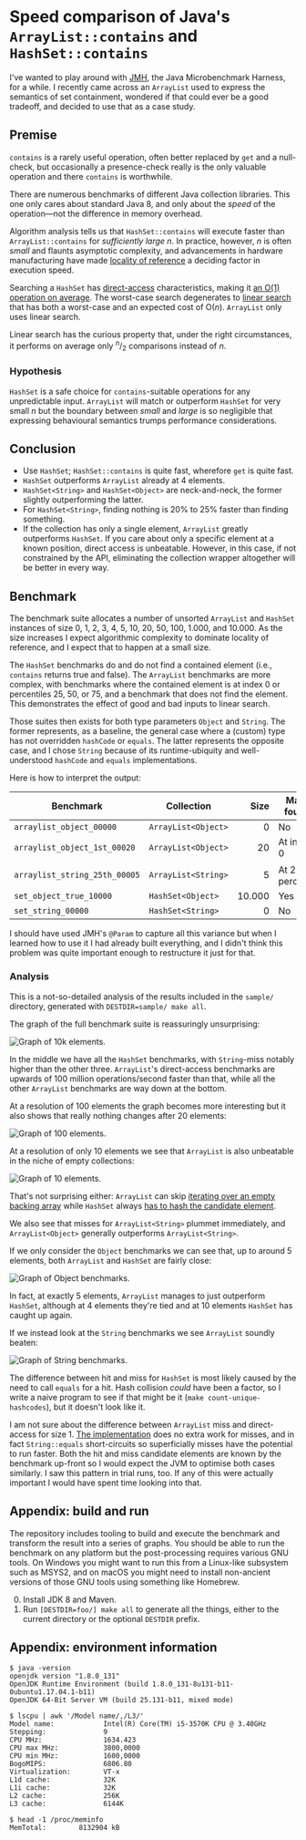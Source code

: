 # Speed comparison of Java's `ArrayList::contains` and `HashSet::contains`

I've wanted to play around with [JMH][jmh], the Java Microbenchmark Harness,
for a while. I recently came across an `ArrayList` used to express the
semantics of set containment, wondered if that could ever be a good tradeoff,
and decided to use that as a case study.

## Premise

`contains` is a rarely useful operation, often better replaced by `get` and a
null-check, but occasionally a presence-check really is the only valuable
operation and there `contains` is worthwhile.

There are numerous benchmarks of different Java collection libraries. This one
only cares about standard Java 8, and only about the *speed* of the
operation&mdash;not the difference in memory overhead.

Algorithm analysis tells us that `HashSet::contains` will execute faster than
`ArrayList::contains` for *sufficiently large n*. In practice, however, *n* is
often *small* and flaunts asymptotic complexity, and advancements in hardware
manufacturing have made [locality of reference][wiki-locality] a deciding
factor in execution speed.

Searching a `HashSet` has [direct-access][wiki-random-access] characteristics,
making it [an O(1) operation on average][wiki-avg-constant]. The worst-case
search degenerates to [linear search][wiki-linear] that has both a worst-case
and an expected cost of O(*n*). `ArrayList` only uses linear search.

Linear search has the curious property that, under the right circumstances, it
performs on average only <sup>*n*</sup>/<sub>2</sub> comparisons instead of
*n*.

### Hypothesis

`HashSet` is a safe choice for `contains`-suitable operations for any
unpredictable input. `ArrayList` will match or outperform `HashSet` for very
small *n* but the boundary between *small* and *large* is so negligible that
expressing behavioural semantics trumps performance considerations.

## Conclusion

* Use `HashSet`; `HashSet::contains` is quite fast, wherefore `get` is quite
  fast.
* `HashSet` outperforms `ArrayList` already at 4 elements.
* `HashSet<String>` and `HashSet<Object>` are neck-and-neck, the former
  slightly outperforming the latter.
* For `HashSet<String>`, finding nothing is 20% to 25% faster than finding
  something.
* If the collection has only a single element, `ArrayList` greatly outperforms
  `HashSet`. If you care about only a specific element at a known position,
  direct access is unbeatable. However, in this case, if not constrained by the
  API, eliminating the collection wrapper altogether will be better in every
  way.

## Benchmark

The benchmark suite allocates a number of unsorted `ArrayList` and `HashSet`
instances of size 0, 1, 2, 3, 4, 5, 10, 20, 50, 100, 1.000, and 10.000. As the
size increases I expect algorithmic complexity to dominate locality of
reference, and I expect that to happen at a small size.

The `HashSet` benchmarks do and do not find a contained element (i.e.,
`contains` returns true and false). The `ArrayList` benchmarks are more
complex, with benchmarks where the contained element is at index 0 or
percentiles 25, 50, or 75, and a benchmark that does not find the element. This
demonstrates the effect of good and bad inputs to linear search.

Those suites then exists for both type parameters `Object` and `String`. The
former represents, as a baseline, the general case where a (custom) type has
not overridden `hashCode` or `equals`. The latter represents the opposite case,
and I chose `String` because of its runtime-ubiquity and well-understood
`hashCode` and `equals` implementations.

Here is how to interpret the output:

Benchmark                     | Collection          | Size   | Match found?
----------------------------- | ------------------- | ------:| ---
`arraylist_object_00000`      | `ArrayList<Object>` | 0      | No
`arraylist_object_1st_00020`  | `ArrayList<Object>` | 20     | At index 0
`arraylist_string_25th_00005` | `ArrayList<String>` | 5      | At 25<sup>th</sup> percentile
`set_object_true_10000`       | `HashSet<Object>`   | 10.000 | Yes
`set_string_00000`            | `HashSet<String>`   | 0      | No

I should have used JMH's `@Param` to capture all this variance but when I
learned how to use it I had already built everything, and I didn't think this
problem was quite important enough to restructure it just for that.

### Analysis

This is a not-so-detailed analysis of the results included in the `sample/`
directory, generated with `DESTDIR=sample/ make all`.

The graph of the full benchmark suite is reassuringly unsurprising:

![Graph of 10k elements](sample/full-10000.png).

In the middle we have all the `HashSet` benchmarks, with `String`-miss notably
higher than the other three. `ArrayList`'s direct-access benchmarks are upwards
of 100 million operations/second faster than that, while all the other
`ArrayList` benchmarks are way down at the bottom.

At a resolution of 100 elements the graph becomes more interesting but it also
shows that really nothing changes after 20 elements:

![Graph of 100 elements](sample/full-100.png).

At a resolution of only 10 elements we see that `ArrayList` is also unbeatable
in the niche of empty collections:

![Graph of 10 elements](sample/full-10.png).

That's not surprising either: `ArrayList` can skip [iterating over an empty
backing array][jdk-arraylist-contains] while `HashSet` always [has to hash the
candidate element][jdk-hashmap-containskey].

We also see that misses for `ArrayList<String>` plummet immediately, and
`ArrayList<Object>` generally outperforms `ArrayList<String>`.

If we only consider the `Object` benchmarks we can see that, up to around 5
elements, both `ArrayList` and `HashSet` are fairly close:

![Graph of Object benchmarks](sample/no-string.png).

In fact, at exactly 5 elements, `ArrayList` manages to just outperform
`HashSet`, although at 4 elements they're tied and at 10 elements `HashSet` has
caught up again. 

If we instead look at the `String` benchmarks we see `ArrayList` soundly
beaten:

![Graph of String benchmarks](sample/no-object.png).

The difference between hit and miss for `HashSet` is most likely caused by the
need to call `equals` for a hit. Hash collision *could* have been a factor, so
I write a naive program to see if that might be it (`make
count-unique-hashcodes`), but it doesn't look like it.

I am not sure about the difference between `ArrayList` miss and direct-access
for size 1. [The implementation][jdk-arraylist-contains] does no extra work for
misses, and in fact `String::equals` short-circuits so superficially misses
have the potential to run faster. Both the hit and miss candidate elements are
known by the benchmark up-front so I would expect the JVM to optimise both
cases similarly. I saw this pattern in trial runs, too. If any of this were
actually important I would have spent time looking into that.

## Appendix: build and run

The repository includes tooling to build and execute the benchmark and
transform the result into a series of graphs. You should be able to run the
benchmark on any platform but the post-processing requires various GNU tools.
On Windows you might want to run this from a Linux-like subsystem such as
MSYS2, and on macOS you might need to install non-ancient versions of those GNU
tools using something like Homebrew.

0. Install JDK 8 and Maven.
0. Run `[DESTDIR=foo/] make all` to generate all the things, either to the
   current directory or the optional `DESTDIR` prefix.

## Appendix: environment information

    $ java -version
    openjdk version "1.8.0_131"
    OpenJDK Runtime Environment (build 1.8.0_131-8u131-b11-0ubuntu1.17.04.1-b11)
    OpenJDK 64-Bit Server VM (build 25.131-b11, mixed mode)

    $ lscpu | awk '/Model name/,/L3/'
    Model name:            Intel(R) Core(TM) i5-3570K CPU @ 3.40GHz
    Stepping:              9
    CPU MHz:               1634.423
    CPU max MHz:           3800,0000
    CPU min MHz:           1600,0000
    BogoMIPS:              6806.80
    Virtualization:        VT-x
    L1d cache:             32K
    L1i cache:             32K
    L2 cache:              256K
    L3 cache:              6144K

    $ head -1 /proc/meminfo
    MemTotal:        8132904 kB

[jdk-arraylist-contains]: http://hg.openjdk.java.net/jdk8/jdk8/jdk/file/687fd7c7986d/src/share/classes/java/util/ArrayList.java#l284
[jdk-hashmap-containskey]: http://hg.openjdk.java.net/jdk8/jdk8/jdk/file/687fd7c7986d/src/share/classes/java/util/HashMap.java#l594
[jmh]: http://openjdk.java.net/projects/code-tools/jmh/
[wiki-avg-constant]: https://en.wikipedia.org/w/index.php?title=Best,_worst_and_average_case&oldid=773533533#Data_structures
[wiki-linear]: https://en.wikipedia.org/w/index.php?title=Linear_search&oldid=781163169
[wiki-locality]: https://en.wikipedia.org/wiki/Locality_of_reference
[wiki-random-access]:https://en.wikipedia.org/wiki/Random_access
